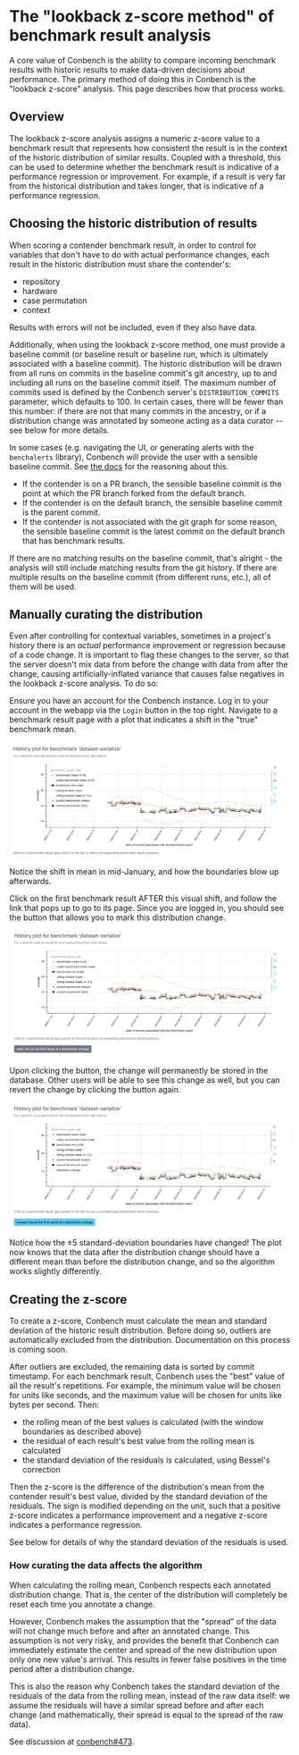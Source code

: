 # The "lookback z-score method" of benchmark result analysis

A core value of Conbench is the ability to compare incoming benchmark results with historic results to make data-driven decisions about performance.
The primary method of doing this in Conbench is the "lookback z-score" analysis.
This page describes how that process works.

## Overview

The lookback z-score analysis assigns a numeric z-score value to a benchmark result that represents how consistent the result is in the context of the historic distribution of similar results.
Coupled with a threshold, this can be used to determine whether the benchmark result is indicative of a performance regression or improvement.
For example, if a result is very far from the historical distribution and takes longer, that is indicative of a performance regression.

## Choosing the historic distribution of results

When scoring a contender benchmark result, in order to control for variables that don't have to do with actual performance changes, each result in the historic distribution must share the contender's:

- repository
- hardware
- case permutation
- context

Results with errors will not be included, even if they also have data.

Additionally, when using the lookback z-score method, one must provide a baseline commit (or baseline result or baseline run, which is ultimately associated with a baseline commit).
The historic distribution will be drawn from all runs on commits in the baseline commit's git ancestry, up to and including all runs on the baseline commit itself.
The maximum number of commits used is defined by the Conbench server's `DISTRIBUTION_COMMITS` parameter, which defaults to 100.
In certain cases, there will be fewer than this number: if there are not that many commits in the ancestry, or if a distribution change was annotated by someone acting as a data curator -- see below for more details.

In some cases (e.g. navigating the UI, or generating alerts with the `benchalerts` library), Conbench will provide the user with a sensible baseline commit.
See [the docs](benchmarking_and_the_dev_process.md) for the reasoning about this.

- If the contender is on a PR branch, the sensible baseline commit is the point at which the PR branch forked from the default branch.
- If the contender is on the default branch, the sensible baseline commit is the parent commit.
- If the contender is not associated with the git graph for some reason, the sensible baseline commit is the latest commit on the default branch that has benchmark results.

If there are no matching results on the baseline commit, that's alright - the analysis will still include matching results from the git history.
If there are multiple results on the baseline commit (from different runs, etc.), all of them will be used.

## Manually curating the distribution

Even after controlling for contextual variables, sometimes in a project's history there is an _actual_ performance improvement or regression because of a code change.
It is important to flag these changes to the server, so that the server doesn't mix data from before the change with data from after the change, causing artificially-inflated variance that causes false negatives in the lookback z-score analysis.
To do so:

Ensure you have an account for the Conbench instance.
Log in to your account in the webapp via the `Login` button in the top right.
Navigate to a benchmark result page with a plot that indicates a shift in the "true" benchmark mean.

![weird plot](img/weird_plot.png)

Notice the shift in mean in mid-January, and how the boundaries blow up afterwards.

Click on the first benchmark result AFTER this visual shift, and follow the link that pops up to go to its page.
Since you are logged in, you should see the button that allows you to mark this distribution change.

![plot with button](img/plot_with_button.png)

Upon clicking the button, the change will permanently be stored in the database.
Other users will be able to see this change as well, but you can revert the change by clicking the button again.

![clicked button](img/clicked_button.png)

Notice how the ±5 standard-deviation boundaries have changed!
The plot now knows that the data after the distribution change should have a different mean than before the distribution change, and so the algorithm works slightly differently.

## Creating the z-score

To create a z-score, Conbench must calculate the mean and standard deviation of the historic result distribution.
Before doing so, outliers are automatically excluded from the distribution.
Documentation on this process is coming soon.

After outliers are excluded, the remaining data is sorted by commit timestamp.
For each benchmark result, Conbench uses the "best" value of all the result's repetitions.
For example, the minimum value will be chosen for units like seconds, and the maximum value will be chosen for units like bytes per second.
Then:

- the rolling mean of the best values is calculated (with the window boundaries as described above)
- the residual of each result's best value from the rolling mean is calculated
- the standard deviation of the residuals is calculated, using Bessel's correction

Then the z-score is the difference of the distribution's mean from the contender result's best value, divided by the standard deviation of the residuals.
The sign is modified depending on the unit, such that a positive z-score indicates a performance improvement and a negative z-score indicates a performance regression.

See below for details of why the standard deviation of the residuals is used.

### How curating the data affects the algorithm

When calculating the rolling mean, Conbench respects each annotated distribution change.
That is, the center of the distribution will completely be reset each time you annotate a change.

However, Conbench makes the assumption that the "spread" of the data will not change much before and after an annotated change.
This assumption is not very risky, and provides the benefit that Conbench can immediately estimate the center and spread of the new distribution upon only one new value's arrival.
This results in fewer false positives in the time period after a distribution change.

This is also the reason why Conbench takes the standard deviation of the residuals of the data from the rolling mean, instead of the raw data itself: we assume the residuals will have a similar spread before and after each change (and mathematically, their spread is equal to the spread of the raw data).

See discussion at [conbench#473](https://github.com/conbench/conbench/issues/473).
